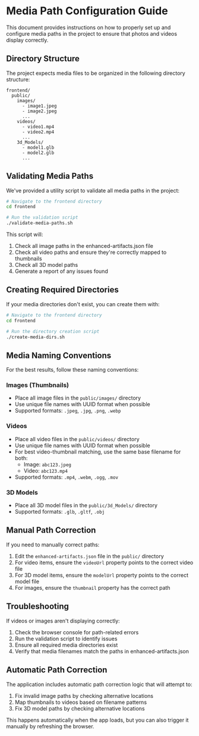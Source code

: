 # Media Path Configuration Guide

This document provides instructions on how to properly set up and configure media paths in the project to ensure that photos and videos display correctly.

## Directory Structure

The project expects media files to be organized in the following directory structure:

```
frontend/
  public/
    images/
      - image1.jpeg
      - image2.jpeg
      ...
    videos/
      - video1.mp4
      - video2.mp4
      ...
    3d_Models/
      - model1.glb
      - model2.glb
      ...
```

## Validating Media Paths

We've provided a utility script to validate all media paths in the project:

```bash
# Navigate to the frontend directory
cd frontend

# Run the validation script
./validate-media-paths.sh
```

This script will:
1. Check all image paths in the enhanced-artifacts.json file
2. Check all video paths and ensure they're correctly mapped to thumbnails
3. Check all 3D model paths
4. Generate a report of any issues found

## Creating Required Directories

If your media directories don't exist, you can create them with:

```bash
# Navigate to the frontend directory
cd frontend

# Run the directory creation script
./create-media-dirs.sh
```

## Media Naming Conventions

For the best results, follow these naming conventions:

### Images (Thumbnails)
- Place all image files in the `public/images/` directory
- Use unique file names with UUID format when possible
- Supported formats: `.jpeg`, `.jpg`, `.png`, `.webp`

### Videos
- Place all video files in the `public/videos/` directory
- Use unique file names with UUID format when possible
- For best video-thumbnail matching, use the same base filename for both:
  - Image: `abc123.jpeg`
  - Video: `abc123.mp4`
- Supported formats: `.mp4`, `.webm`, `.ogg`, `.mov`

### 3D Models
- Place all 3D model files in the `public/3d_Models/` directory
- Supported formats: `.glb`, `.gltf`, `.obj`

## Manual Path Correction

If you need to manually correct paths:

1. Edit the `enhanced-artifacts.json` file in the `public/` directory
2. For video items, ensure the `videoUrl` property points to the correct video file
3. For 3D model items, ensure the `modelUrl` property points to the correct model file
4. For images, ensure the `thumbnail` property has the correct path

## Troubleshooting

If videos or images aren't displaying correctly:

1. Check the browser console for path-related errors
2. Run the validation script to identify issues
3. Ensure all required media directories exist
4. Verify that media filenames match the paths in enhanced-artifacts.json

## Automatic Path Correction

The application includes automatic path correction logic that will attempt to:

1. Fix invalid image paths by checking alternative locations
2. Map thumbnails to videos based on filename patterns
3. Fix 3D model paths by checking alternative locations

This happens automatically when the app loads, but you can also trigger it manually by refreshing the browser.

